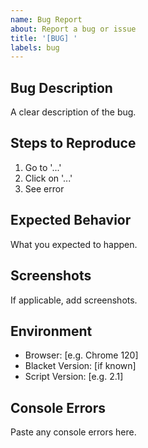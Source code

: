 ```yaml
---
name: Bug Report
about: Report a bug or issue
title: '[BUG] '
labels: bug
---
```


## Bug Description
A clear description of the bug.

## Steps to Reproduce
1. Go to '...'
2. Click on '...'
3. See error

## Expected Behavior
What you expected to happen.

## Screenshots
If applicable, add screenshots.

## Environment
- Browser: [e.g. Chrome 120]
- Blacket Version: [if known]
- Script Version: [e.g. 2.1]

## Console Errors
Paste any console errors here.
